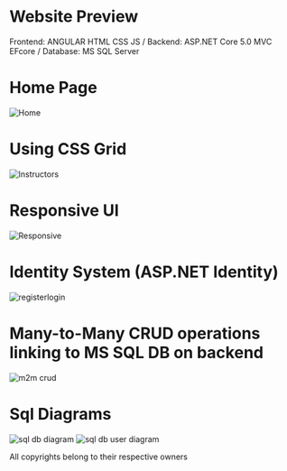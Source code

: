 # Website Preview
Frontend: ANGULAR HTML CSS JS / Backend: ASP.NET Core 5.0 MVC EFcore / Database: MS SQL Server  

# Home Page
![Home](https://user-images.githubusercontent.com/76429727/113500161-6803cf80-954e-11eb-9358-b5228aea5d0a.png)

# Using CSS Grid
![Instructors](https://user-images.githubusercontent.com/76429727/113500241-ebbdbc00-954e-11eb-8a97-2eec034a335e.png)

# Responsive UI
![Responsive](https://user-images.githubusercontent.com/76429727/113500255-10199880-954f-11eb-94ca-fe91a218cd79.png)

# Identity System (ASP.NET Identity)
![registerlogin](https://user-images.githubusercontent.com/76429727/113500253-0e4fd500-954f-11eb-94bc-d15f70adacd2.png)

# Many-to-Many CRUD operations linking to MS SQL DB on backend
![m2m crud](https://user-images.githubusercontent.com/76429727/113500258-11e35c00-954f-11eb-991c-d4854e524832.png)

# Sql Diagrams
![sql db diagram](https://user-images.githubusercontent.com/76429727/113500395-28d67e00-9550-11eb-9976-e62ab1c34d0c.png)
![sql db user diagram](https://user-images.githubusercontent.com/76429727/113500396-2a07ab00-9550-11eb-82ef-e010be211b43.png)


All copyrights belong to their respective owners
